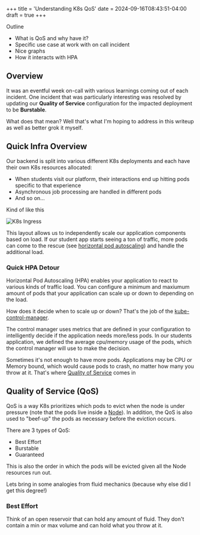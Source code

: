 +++
title = 'Understanding K8s QoS'
date = 2024-09-16T08:43:51-04:00
draft = true
+++

Outline
- What is QoS and why have it?
- Specific use case at work with on call incident
- Nice graphs
- How it interacts with HPA

## Overview

It was an eventful week on-call with various learnings coming out of each incident. One incident that was particularly interesting was resolved by updating our __Quality of Service__ configuration for the impacted deployment to be __Burstable__.

What does that mean? Well that's what I'm hoping to address in this writeup as well as better grok it myself.

## Quick Infra Overview

Our backend is split into various different K8s deployments and each have their own K8s resources allocated:

- When students visit our platform, their interactions end up hitting pods specific to that experience
- Asynchronous job processing are handled in different pods
- And so on...


Kind of like this

![K8s Ingress](/images/k8s_ingress.jpeg)

This layout allows us to independently scale our application components based on load. If our student app starts seeing a ton of traffic, more pods can come to the rescue (see [horizontal pod autoscaling](https://kubernetes.io/docs/tasks/run-application/horizontal-pod-autoscale/)) and handle the additional load.

### Quick HPA Detour

Horizontal Pod Autoscaling (HPA) enables your application to react to various kinds of traffic load. You can configure a minimum and maxiumum amount of pods that your application can scale up or down to depending on the load.

How does it decide when to scale up or down? That's the job of the [kube-control-manager](https://kubernetes.io/docs/reference/command-line-tools-reference/kube-controller-manager/). 

The control manager uses metrics that are defined in your configuration to intelligently decide if the application needs more/less pods. In our students application, we defined the average cpu/memory usage of the pods, which the control manager will use to make the decision.

Sometimes it's not enough to have more pods. Applications may be CPU or Memory bound, which would cause pods to crash, no matter how many you throw at it. That's where [Quality of Service](https://kubernetes.io/docs/concepts/workloads/pods/pod-qos/) comes in

## Quality of Service (QoS)

QoS is a way K8s prioritizes which pods to evict when the node is under pressure (note that the pods live inside a [Node](https://kubernetes.io/docs/tutorials/kubernetes-basics/explore/explore-intro/)). In addition, the QoS is also used to "beef-up" the pods as necessary before the eviction occurs.

There are 3 types of QoS:
- Best Effort
- Burstable
- Guaranteed

This is also the order in which the pods will be evicted given all the Node resources run out.

Lets bring in some analogies from fluid mechanics (because why else did I get this degree!)

### Best Effort

Think of an open reservoir that can hold any amount of fluid. They don't contain a min or max volume and can hold what you throw at it.
